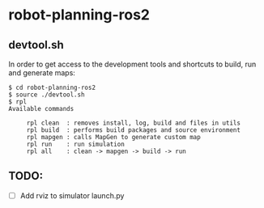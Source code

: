 # robot-planning-ros2

## devtool.sh
In order to get access to the development tools and shortcuts to build, run and generate maps:

```console
$ cd robot-planning-ros2
$ source ./devtool.sh
$ rpl
Available commands

	 rpl clean  : removes install, log, build and files in utils
	 rpl build  : performs build packages and source environment
	 rpl mapgen : calls MapGen to generate custom map
	 rpl run    : run simulation
	 rpl all    : clean -> mapgen -> build -> run
```

## TODO:

- [ ] Add rviz to simulator launch.py
